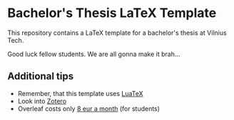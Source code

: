 # Bachelor's Thesis LaTeX Template

This repository contains a LaTeX template for a bachelor's thesis at Vilnius Tech.

Good luck fellow students. We are all gonna make it brah...

## Additional tips

- Remember, that this template uses [LuaTeX](https://www.luatex.org/)
- Look into [Zotero](https://www.zotero.org/)
- Overleaf costs only [8 eur a month](https://www.overleaf.com/user/subscription/plans#student-monthly) (for students)
